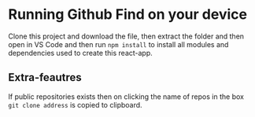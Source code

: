 # Running Github Find on your device
Clone this project and download the file, then extract the folder and then open in VS Code and then run `npm install` to install all modules and dependencies used to create this react-app.

## Extra-feautres

If public repositories exists then on clicking the name of repos in the box `git clone address` is copied to clipboard.
